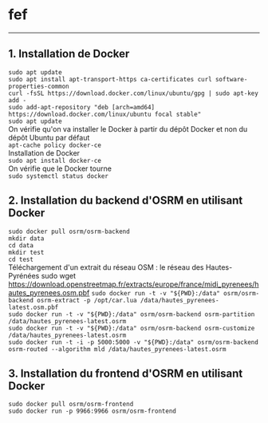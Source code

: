 # fef
---

## 1. Installation de Docker

```sudo apt update``` <br/> 
```sudo apt install apt-transport-https ca-certificates curl software-properties-common``` <br/>
```curl -fsSL https://download.docker.com/linux/ubuntu/gpg | sudo apt-key add -``` <br/>
```sudo add-apt-repository "deb [arch=amd64] https://download.docker.com/linux/ubuntu focal stable"``` <br/>
```sudo apt update``` <br/>
On vérifie qu'on va installer le Docker à partir du dépôt Docker et non du dépôt Ubuntu par défaut <br/>
```apt-cache policy docker-ce``` <br/>
Installation de Docker <br/>
```sudo apt install docker-ce``` <br/>
On vérifie que le Docker tourne <br/>
```sudo systemctl status docker``` <br/>

## 2. Installation du backend d'OSRM en utilisant Docker
```sudo docker pull osrm/osrm-backend``` <br/>
```mkdir data``` <br/>
```cd data``` <br/>
```mkdir test``` <br/>
```cd test``` <br/>
Téléchargement d'un extrait du réseau OSM : le réseau des Hautes-Pyrénées
sudo wget https://download.openstreetmap.fr/extracts/europe/france/midi_pyrenees/hautes_pyrenees.osm.pbf
```sudo docker run -t -v "${PWD}:/data" osrm/osrm-backend osrm-extract -p /opt/car.lua /data/hautes_pyrenees-latest.osm.pbf``` <br/>
```sudo docker run -t -v "${PWD}:/data" osrm/osrm-backend osrm-partition /data/hautes_pyrenees-latest.osrm``` <br/>
```sudo docker run -t -v "${PWD}:/data" osrm/osrm-backend osrm-customize /data/hautes_pyrenees-latest.osrm``` <br/>
```sudo docker run -t -i -p 5000:5000 -v "${PWD}:/data" osrm/osrm-backend osrm-routed --algorithm mld /data/hautes_pyrenees-latest.osrm```

## 3. Installation du frontend d'OSRM en utilisant Docker
```sudo docker pull osrm/osrm-frontend``` <br/>
```sudo docker run -p 9966:9966 osrm/osrm-frontend```
